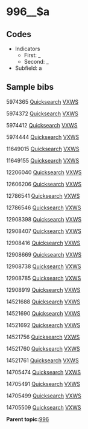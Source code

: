 # 996\_\_$a

## Codes

-   Indicators
    -   First: \_
    -   Second: \_
-   Subfield: a

## Sample bibs

5974365 [Quicksearch](https://search.library.yale.edu/catalog/5974365) [VXWS](http://prodorbis.library.yale.edu:7014/vxws/GetHoldingsService?bibId=5974365)

5974372 [Quicksearch](https://search.library.yale.edu/catalog/5974372) [VXWS](http://prodorbis.library.yale.edu:7014/vxws/GetHoldingsService?bibId=5974372)

5974412 [Quicksearch](https://search.library.yale.edu/catalog/5974412) [VXWS](http://prodorbis.library.yale.edu:7014/vxws/GetHoldingsService?bibId=5974412)

5974444 [Quicksearch](https://search.library.yale.edu/catalog/5974444) [VXWS](http://prodorbis.library.yale.edu:7014/vxws/GetHoldingsService?bibId=5974444)

11649015 [Quicksearch](https://search.library.yale.edu/catalog/11649015) [VXWS](http://prodorbis.library.yale.edu:7014/vxws/GetHoldingsService?bibId=11649015)

11649155 [Quicksearch](https://search.library.yale.edu/catalog/11649155) [VXWS](http://prodorbis.library.yale.edu:7014/vxws/GetHoldingsService?bibId=11649155)

12206040 [Quicksearch](https://search.library.yale.edu/catalog/12206040) [VXWS](http://prodorbis.library.yale.edu:7014/vxws/GetHoldingsService?bibId=12206040)

12606206 [Quicksearch](https://search.library.yale.edu/catalog/12606206) [VXWS](http://prodorbis.library.yale.edu:7014/vxws/GetHoldingsService?bibId=12606206)

12786541 [Quicksearch](https://search.library.yale.edu/catalog/12786541) [VXWS](http://prodorbis.library.yale.edu:7014/vxws/GetHoldingsService?bibId=12786541)

12786546 [Quicksearch](https://search.library.yale.edu/catalog/12786546) [VXWS](http://prodorbis.library.yale.edu:7014/vxws/GetHoldingsService?bibId=12786546)

12908398 [Quicksearch](https://search.library.yale.edu/catalog/12908398) [VXWS](http://prodorbis.library.yale.edu:7014/vxws/GetHoldingsService?bibId=12908398)

12908407 [Quicksearch](https://search.library.yale.edu/catalog/12908407) [VXWS](http://prodorbis.library.yale.edu:7014/vxws/GetHoldingsService?bibId=12908407)

12908416 [Quicksearch](https://search.library.yale.edu/catalog/12908416) [VXWS](http://prodorbis.library.yale.edu:7014/vxws/GetHoldingsService?bibId=12908416)

12908669 [Quicksearch](https://search.library.yale.edu/catalog/12908669) [VXWS](http://prodorbis.library.yale.edu:7014/vxws/GetHoldingsService?bibId=12908669)

12908738 [Quicksearch](https://search.library.yale.edu/catalog/12908738) [VXWS](http://prodorbis.library.yale.edu:7014/vxws/GetHoldingsService?bibId=12908738)

12908785 [Quicksearch](https://search.library.yale.edu/catalog/12908785) [VXWS](http://prodorbis.library.yale.edu:7014/vxws/GetHoldingsService?bibId=12908785)

12908919 [Quicksearch](https://search.library.yale.edu/catalog/12908919) [VXWS](http://prodorbis.library.yale.edu:7014/vxws/GetHoldingsService?bibId=12908919)

14521688 [Quicksearch](https://search.library.yale.edu/catalog/14521688) [VXWS](http://prodorbis.library.yale.edu:7014/vxws/GetHoldingsService?bibId=14521688)

14521690 [Quicksearch](https://search.library.yale.edu/catalog/14521690) [VXWS](http://prodorbis.library.yale.edu:7014/vxws/GetHoldingsService?bibId=14521690)

14521692 [Quicksearch](https://search.library.yale.edu/catalog/14521692) [VXWS](http://prodorbis.library.yale.edu:7014/vxws/GetHoldingsService?bibId=14521692)

14521756 [Quicksearch](https://search.library.yale.edu/catalog/14521756) [VXWS](http://prodorbis.library.yale.edu:7014/vxws/GetHoldingsService?bibId=14521756)

14521760 [Quicksearch](https://search.library.yale.edu/catalog/14521760) [VXWS](http://prodorbis.library.yale.edu:7014/vxws/GetHoldingsService?bibId=14521760)

14521761 [Quicksearch](https://search.library.yale.edu/catalog/14521761) [VXWS](http://prodorbis.library.yale.edu:7014/vxws/GetHoldingsService?bibId=14521761)

14705474 [Quicksearch](https://search.library.yale.edu/catalog/14705474) [VXWS](http://prodorbis.library.yale.edu:7014/vxws/GetHoldingsService?bibId=14705474)

14705491 [Quicksearch](https://search.library.yale.edu/catalog/14705491) [VXWS](http://prodorbis.library.yale.edu:7014/vxws/GetHoldingsService?bibId=14705491)

14705499 [Quicksearch](https://search.library.yale.edu/catalog/14705499) [VXWS](http://prodorbis.library.yale.edu:7014/vxws/GetHoldingsService?bibId=14705499)

14705509 [Quicksearch](https://search.library.yale.edu/catalog/14705509) [VXWS](http://prodorbis.library.yale.edu:7014/vxws/GetHoldingsService?bibId=14705509)

**Parent topic:**[996](../../tags/996/996.md)

